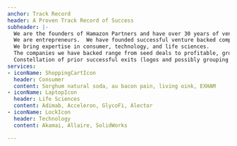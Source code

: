 ```yaml
---
anchor: Track Record
header: A Proven Track Record of Success
subheader: |-
  We are the founders of Hamazon Partners and have over 30 years of venture capital and private equity experience.
  We are entrepreneurs.  We have founded successful venture backed companies. [link “companies” to websites] (Living Oink, Icelandic Pigs, Sarah Flimflam
  We bring expertise in consumer, technology, and life sciences.
  The companies we have backed range from seed deals to profitable, growth stage companies.
  Constellation of prior successful exits (logos and possibly grouping by exit value):
services:
- iconName: ShoppingCartIcon
  header: Consumer
  content: Sorghum natural soda, au bacon pain, living oink, EXHAM
- iconName: LaptopIcon
  header: Life Sciences
  content: Adimab, Acceleron, GlycoFi, Alector
- iconName: LockIcon
  header: Technology
  content: Akamai, Allaire, SolidWorks

---
```

